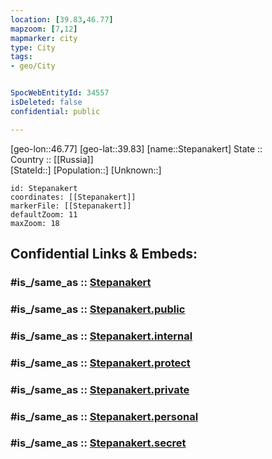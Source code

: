 ```yaml
---
location: [39.83,46.77] 
mapzoom: [7,12] 
mapmarker: city 
type: City
tags:
- geo/City


SpocWebEntityId: 34557
isDeleted: false
confidential: public

---
```

[geo-lon::46.77] 
[geo-lat::39.83] 
[name::Stepanakert] 
State ::  
Country :: [[Russia]]  
[StateId::] 
[Population::] 
[Unknown::] 


```leaflet
id: Stepanakert
coordinates: [[Stepanakert]] 
markerFile: [[Stepanakert]] 
defaultZoom: 11 
maxZoom: 18
```


## Confidential Links & Embeds: 

### #is_/same_as :: [Stepanakert](/_Standards/Earth/Continent/Asia/Asia~North~West/Azerbaijan/Armenian_Enclaves/Stepanakert/City/Stepanakert.md) 

### #is_/same_as :: [Stepanakert.public](/_public/Earth/Continent/Asia/Asia~North~West/Azerbaijan/Armenian_Enclaves/Stepanakert/City/Stepanakert.public.md) 

### #is_/same_as :: [Stepanakert.internal](/_internal/Earth/Continent/Asia/Asia~North~West/Azerbaijan/Armenian_Enclaves/Stepanakert/City/Stepanakert.internal.md) 

### #is_/same_as :: [Stepanakert.protect](/_protect/Earth/Continent/Asia/Asia~North~West/Azerbaijan/Armenian_Enclaves/Stepanakert/City/Stepanakert.protect.md) 

### #is_/same_as :: [Stepanakert.private](/_private/Earth/Continent/Asia/Asia~North~West/Azerbaijan/Armenian_Enclaves/Stepanakert/City/Stepanakert.private.md) 

### #is_/same_as :: [Stepanakert.personal](/_personal/Earth/Continent/Asia/Asia~North~West/Azerbaijan/Armenian_Enclaves/Stepanakert/City/Stepanakert.personal.md) 

### #is_/same_as :: [Stepanakert.secret](/_secret/Earth/Continent/Asia/Asia~North~West/Azerbaijan/Armenian_Enclaves/Stepanakert/City/Stepanakert.secret.md)

